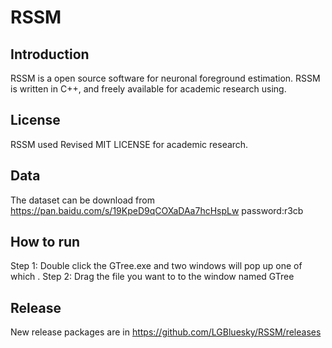 # RSSM
## Introduction
RSSM is a open source software for neuronal foreground estimation. RSSM is written in C++, and freely available for academic research using. 
## License
RSSM used Revised MIT LICENSE for academic research.

## Data
The dataset can be download from https://pan.baidu.com/s/19KpeD9qCOXaDAa7hcHspLw password:r3cb

## How to run
Step 1: Double click the GTree.exe and two windows will pop up one of which .
Step 2: Drag the file you want to to the window named GTree 

## Release
New release packages are in https://github.com/LGBluesky/RSSM/releases
